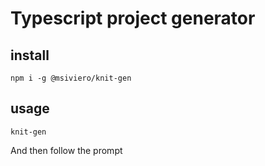 # Typescript project generator

## install

```shell
npm i -g @msiviero/knit-gen
```
## usage

```shell
knit-gen
```
And then follow the prompt
